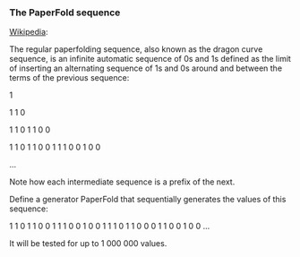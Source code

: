 ### The PaperFold sequence

[Wikipedia](https://en.wikipedia.org/wiki/Regular_paperfolding_sequence): 

The regular paperfolding sequence, also known as the dragon curve sequence, is an infinite automatic sequence of 0s and 1s defined as the limit of inserting an alternating sequence of 1s and 0s around and between the terms of the previous sequence:

1

1 1 0

1 1 0 1 1 0 0

1 1 0 1 1 0 0 1 1 1 0 0 1 0 0

...

Note how each intermediate sequence is a prefix of the next.

Define a generator PaperFold that sequentially generates the values of this sequence:

1 1 0 1 1 0 0 1 1 1 0 0 1 0 0 1 1 1 0 1 1 0 0 0 1 1 0 0 1 0 0 ...

It will be tested for up to 1 000 000 values.

